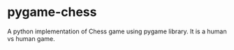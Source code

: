 # pygame-chess
A python implementation of Chess game using pygame library. It is a human vs human game.
